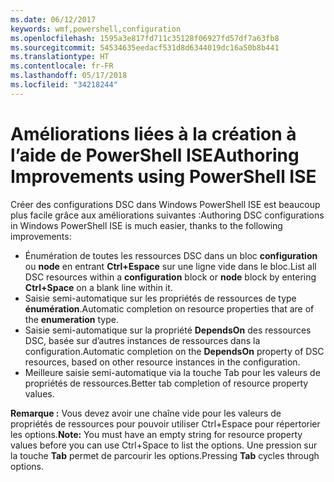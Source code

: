 ```yaml
---
ms.date: 06/12/2017
keywords: wmf,powershell,configuration
ms.openlocfilehash: 1595a3e817fd711c35128f06927fd57df7a63fb8
ms.sourcegitcommit: 54534635eedacf531d8d6344019dc16a50b8b441
ms.translationtype: HT
ms.contentlocale: fr-FR
ms.lasthandoff: 05/17/2018
ms.locfileid: "34218244"
---
```

# <a name="authoring-improvements-using-powershell-ise"></a><span data-ttu-id="c679d-102">Améliorations liées à la création à l’aide de PowerShell ISE</span><span class="sxs-lookup"><span data-stu-id="c679d-102">Authoring Improvements using PowerShell ISE</span></span>

<span data-ttu-id="c679d-103">Créer des configurations DSC dans Windows PowerShell ISE est beaucoup plus facile grâce aux améliorations suivantes :</span><span class="sxs-lookup"><span data-stu-id="c679d-103">Authoring DSC configurations in Windows PowerShell ISE is much easier, thanks to the following improvements:</span></span>

- <span data-ttu-id="c679d-104">Énumération de toutes les ressources DSC dans un bloc **configuration** ou **node** en entrant **Ctrl+Espace** sur une ligne vide dans le bloc.</span><span class="sxs-lookup"><span data-stu-id="c679d-104">List all DSC resources within a **configuration** block or **node** block by entering **Ctrl+Space** on a blank line within it.</span></span>
- <span data-ttu-id="c679d-105">Saisie semi-automatique sur les propriétés de ressources de type **énumération**.</span><span class="sxs-lookup"><span data-stu-id="c679d-105">Automatic completion on resource properties that are of the **enumeration** type.</span></span>
- <span data-ttu-id="c679d-106">Saisie semi-automatique sur la propriété **DependsOn** des ressources DSC, basée sur d’autres instances de ressources dans la configuration.</span><span class="sxs-lookup"><span data-stu-id="c679d-106">Automatic completion on the **DependsOn** property of DSC resources, based on other resource instances in the configuration.</span></span>
- <span data-ttu-id="c679d-107">Meilleure saisie semi-automatique via la touche Tab pour les valeurs de propriétés de ressources.</span><span class="sxs-lookup"><span data-stu-id="c679d-107">Better tab completion of resource property values.</span></span>

<span data-ttu-id="c679d-108">**Remarque :** Vous devez avoir une chaîne vide pour les valeurs de propriétés de ressources pour pouvoir utiliser Ctrl+Espace pour répertorier les options.</span><span class="sxs-lookup"><span data-stu-id="c679d-108">**Note:** You must have an empty string for resource property values before you can use Ctrl+Space to list the options.</span></span> <span data-ttu-id="c679d-109">Une pression sur la touche **Tab** permet de parcourir les options.</span><span class="sxs-lookup"><span data-stu-id="c679d-109">Pressing **Tab** cycles through options.</span></span>
